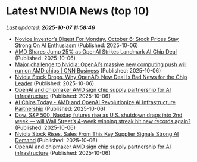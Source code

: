 # Latest NVIDIA News (top 10)
_Last updated: **2025-10-07 11:58:46**_

- [Novice Investor’s Digest For Monday, October 6: Stock Prices Stay Strong On AI Enthusiasm](https://www.forbes.com/sites/catherinebrock/2025/10/06/novice-investors-digest-for-monday-october-6-stock-prices-stay-strong-on-ai-enthusiasm/) (Published: 2025-10-06)
- [AMD Shares Jump 25% as OpenAI Strikes Landmark AI Chip Deal](https://www.ibtimes.com/amd-shares-jump-25-openai-strikes-landmark-ai-chip-deal-3785783) (Published: 2025-10-06)
- [Major challenge to Nvidia: OpenAI’s massive new computing push will run on AMD chips | CNN Business](https://www.cnn.com/2025/10/06/tech/amd-openai-nvidia) (Published: 2025-10-06)
- [Nvidia Stock Drops. Why OpenAI’s New Deal Is Bad News for the Chip Leader](https://biztoc.com/x/d3a58e362163c3a3) (Published: 2025-10-06)
- [OpenAI and chipmaker AMD sign chip supply partnership for AI infrastructure](https://abcnews.go.com/Technology/wireStory/openai-chipmaker-amd-sign-chip-supply-partnership-ai-126245509) (Published: 2025-10-06)
- [AI Chips Today - AMD and OpenAI Revolutionize AI Infrastructure Partnership](https://finance.yahoo.com/news/ai-chips-today-amd-openai-113737460.html) (Published: 2025-10-06)
- [Dow, S&P 500, Nasdaq futures rise as U.S. shutdown drags into 2nd week — will Wall Street’s 4-week winning streak hit new records again?](https://economictimes.indiatimes.com/news/international/us/us-stock-futures-are-surging-today-dow-sp-500-nasdaq-futures-rise-as-u-s-shutdown-drags-into-2nd-week-will-wall-streets-4-week-winning-streak-hit-new-records-again/articleshow/124338486.cms) (Published: 2025-10-06)
- [Nvidia Stock Rises. Sales From This Key Supplier Signals Strong AI Demand](https://biztoc.com/x/59f145508d8c4b21) (Published: 2025-10-06)
- [OpenAI and chipmaker AMD sign chip supply partnership for AI infrastructure](https://finance.yahoo.com/news/openai-chipmaker-amd-sign-chip-112922899.html) (Published: 2025-10-06)
